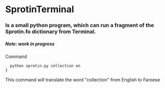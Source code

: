 # SprotinTerminal

### Is a small python program, which can run a fragment of the Sprotin.fo dictionary from Terminal. 
##### Note: work in progress

Command
```
  python sprotin.py collection en
}
```
This command will translate the word "collection" from English to Faroese
